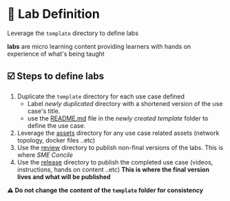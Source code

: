 # 💢  Lab Definition

Leverage the `template` directory to define labs

**labs** are micro learning content providing learners with hands on experience of what's being taught

## ☑️ Steps to define labs 

1. Duplicate the `template` directory for each use case defined
   * Label *newly duplicated* directory with a shortened version of the use case's title.
   * use the [README.md](./template/README.md) file in the *newly created template* folder to define the use case.
2. Leverage the [assets](./template/assets) directory for any use case related assets (network topology, docker files ..etc)
3. Use the [review](./template/review) directory to publish non-final versions of the labs. This is where *SME Concile*  
4. Use the [release](./template/release) directory to publish the completed use case (videos, instructions, hands on content ..etc) 
**This is where the final version lives and what will be published**

**⚠️ Do not change the content of the `template` folder for consistency**